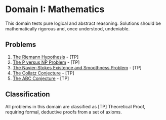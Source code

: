 # Domain I: Mathematics

This domain tests pure logical and abstract reasoning. Solutions should be mathematically rigorous and, once understood, undeniable.

## Problems

1. [The Riemann Hypothesis](riemann_hypothesis.md) - [TP]
2. [The P versus NP Problem](p_vs_np.md) - [TP]
3. [The Navier-Stokes Existence and Smoothness Problem](navier_stokes.md) - [TP]
4. [The Collatz Conjecture](collatz_conjecture.md) - [TP]
5. [The ABC Conjecture](abc_conjecture.md) - [TP]

## Classification

All problems in this domain are classified as [TP] Theoretical Proof, requiring formal, deductive proofs from a set of axioms.
